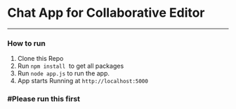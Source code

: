# Chat App for Collaborative Editor

* * *

### How to run

1.  Clone this Repo
2.  Run `npm install`  to get all packages
3.  Run `node app.js` to run the app.
4.  App starts Running at `http://localhost:5000`

### #Please run this first
